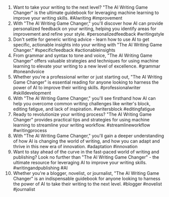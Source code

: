 1. Want to take your writing to the next level? "The AI Writing Game Changer" is the ultimate guidebook for leveraging machine learning to improve your writing skills. #AIwriting #improvement
2. With "The AI Writing Game Changer," you'll discover how AI can provide personalized feedback on your writing, helping you identify areas for improvement and refine your style. #personalizedfeedback #writingstyle
3. Don't settle for generic writing advice - learn how to use AI to get specific, actionable insights into your writing with "The AI Writing Game Changer." #specificfeedback #actionableinsights
4. From grammar and syntax to tone and voice, "The AI Writing Game Changer" offers valuable strategies and techniques for using machine learning to elevate your writing to a new level of excellence. #grammar #toneandvoice
5. Whether you're a professional writer or just starting out, "The AI Writing Game Changer" is essential reading for anyone looking to harness the power of AI to improve their writing skills. #professionalwriter #skilldevelopment
6. With "The AI Writing Game Changer," you'll see firsthand how AI can help you overcome common writing challenges like writer's block, editing fatigue, and lack of inspiration. #writersblock #editingfatigue
7. Ready to revolutionize your writing process? "The AI Writing Game Changer" provides practical tips and strategies for using machine learning to streamline your writing workflow. #streamlineworkflow #writingprocess
8. With "The AI Writing Game Changer," you'll gain a deeper understanding of how AI is changing the world of writing, and how you can adapt and thrive in this new era of innovation. #adaptation #innovation
9. Want to stay ahead of the curve in the fast-paced world of writing and publishing? Look no further than "The AI Writing Game Changer" - the ultimate resource for leveraging AI to improve your writing skills. #writingandpublishing #AI
10. Whether you're a blogger, novelist, or journalist, "The AI Writing Game Changer" is an indispensable guidebook for anyone looking to harness the power of AI to take their writing to the next level. #blogger #novelist #journalist
